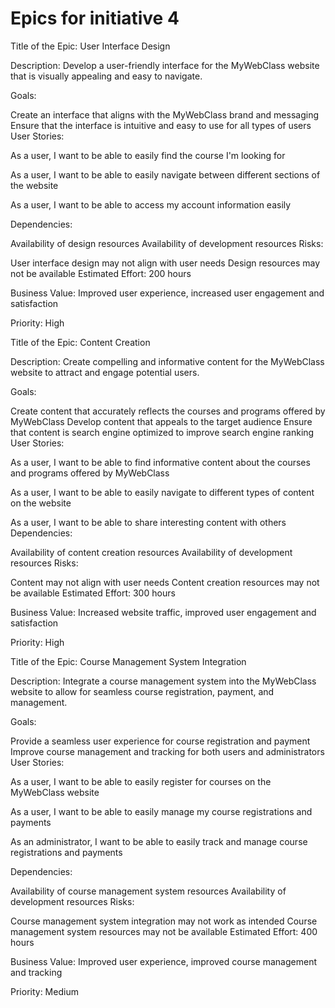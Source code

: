 # Epics for initiative 4
Title of the Epic: User Interface Design

Description: Develop a user-friendly interface for the MyWebClass website that is visually appealing and easy to navigate.

Goals:

Create an interface that aligns with the MyWebClass brand and messaging
Ensure that the interface is intuitive and easy to use for all types of users
User Stories:

As a user, I want to be able to easily find the course I'm looking for

As a user, I want to be able to easily navigate between different sections of the website

As a user, I want to be able to access my account information easily

Dependencies:

Availability of design resources
Availability of development resources
Risks:

User interface design may not align with user needs
Design resources may not be available
Estimated Effort: 200 hours

Business Value: Improved user experience, increased user engagement and satisfaction

Priority: High

Title of the Epic: Content Creation

Description: Create compelling and informative content for the MyWebClass website to attract and engage potential users.

Goals:

Create content that accurately reflects the courses and programs offered by MyWebClass
Develop content that appeals to the target audience
Ensure that content is search engine optimized to improve search engine ranking
User Stories:

As a user, I want to be able to find informative content about the courses and programs offered by MyWebClass

As a user, I want to be able to easily navigate to different types of content on the website

As a user, I want to be able to share interesting content with others
Dependencies:

Availability of content creation resources
Availability of development resources
Risks:

Content may not align with user needs
Content creation resources may not be available
Estimated Effort: 300 hours

Business Value: Increased website traffic, improved user engagement and satisfaction

Priority: High

Title of the Epic: Course Management System Integration

Description: Integrate a course management system into the MyWebClass website to allow for seamless course registration, payment, and management.

Goals:

Provide a seamless user experience for course registration and payment
Improve course management and tracking for both users and administrators
User Stories:

As a user, I want to be able to easily register for courses on the MyWebClass website

As a user, I want to be able to easily manage my course registrations and payments

As an administrator, I want to be able to easily track and manage course registrations and payments

Dependencies:

Availability of course management system resources
Availability of development resources
Risks:

Course management system integration may not work as intended
Course management system resources may not be available
Estimated Effort: 400 hours

Business Value: Improved user experience, improved course management and tracking

Priority: Medium